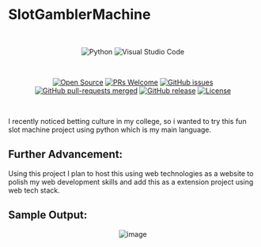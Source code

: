 # SlotGamblerMachine <img src = "https://github.com/Sisir2311/SlotGamblerMachine/actions/workflows/super-linter.yml/badge.svg" alt = "" align = "right"> 

<br>
<div align="center">

![Python](https://img.shields.io/badge/python-3670A0?style=for-the-badge&logo=python&logoColor=ffdd54)
![Visual Studio Code](https://img.shields.io/badge/Visual%20Studio%20Code-0078d7.svg?style=for-the-badge&logo=visual-studio-code&logoColor=white)

<br>

[![Open Source](https://badges.frapsoft.com/os/v1/open-source.svg?v=103)](https://github.com/Sisir2311?tab=repositories&q=&type=public&language=&sort=)
[![PRs Welcome](https://img.shields.io/badge/PRs-welcome-brightgreen.svg?style=flat-square)](https://github.com/Sisir2311/SlotGamblerMachine/pulls)
[![GitHub issues](https://img.shields.io/github/issues/Sisir2311/SlotGamblerMachine.svg)](https://github.com/Sisir2311/SlotGamblerMachine/issues)
[![GitHub pull-requests merged](https://badgen.net/github/merged-prs/Sisir2311/SlotGamblerMachine)](https://github.com/Sisir2311/SlotGamblerMachine.js/pulls?q=is%3Amerged)
[![GitHub release](https://img.shields.io/github/release/Sisir2311/SlotGamblerMachine)](https://GitHub.com/Sisir2311/SlotGamblerMachine/releases/)
[![License](https://img.shields.io/badge/License-Apache_2.0-blue.svg)](https://opensource.org/licenses/Apache-2.0)

</div>
<br>


I recently noticed betting culture in my college, so i wanted to try this fun slot machine project using python which is my main language. 

<!--
## Contribution:

Even though this was meant to be a college project and only a static front-end part with no Javascript, I think we take take it to next level. If you're a beginner and don't understand what contributing is... then hear me out, Contributing is a process where you wish to work on others' projects to implement your idea *(or)* fix errors to help/support others and improve your practical knowledge in that field. Contributing to an Open-Source such as this mini-project can help you in the long run of your technical journey. You can check [CONTRIBUTION.md](CONTRIBUTION.md "Let's go to CONTRIBUTION.md") for a more practical explanation. -->

## Further Advancement:

Using this project I plan to host this using web technologies as a website to polish my web development skills and add this as a extension project using web tech stack.

<!--To contribute to **this** repository, You need to have a good grip on the following skills:

- ***GitHub**. 

  > You need to have a basic understanding of how GitHub works.
  
- ***Git**.

  > Git acts as the local Version control and helps you connect your system with GitHub.
  
- ***Vanilla CSS**.

  > Vanilla CSS is a combination of pure HTML and CSS.
  
- Other tech skills.

  > If you wish to integrate other languages, libraries, or frameworks.

You can get started by forking this repo and cloning it into your system. Here are some of the git commands you'll be using,

```bash
# Clone your forked repo into your local system
git clone https://github.com/<Your-GitHub-Name>/LoanApprovalPredictionModel_Website.git

# Creating a new branch
git checkout -b <branch-name>

# Adding all the elements/changes into tracked/staged state
git add .

# Committing your every change
git commit -m "<message>"

# Updating your remote repo (or) pushing your commits to your forked repo
git push origin <branch-name>
```

After you're done with your changes, you can push them back to your remote repository. So that you can send me a pull request to merge the changes into the original Repository.

> Sounds too Complicated ???... Don't worry, checkout the beginner-friendly guide on how to contribute to this repo on [CONTRIBUTION.md](CONTRIBUTION.md "Let's goto CONTRIBUTION.md")
-->

## Sample Output:

<div align="center">

![image](https://user-images.githubusercontent.com/74948767/233645046-e336aeb7-855b-4140-b73d-96eb74dd7a9b.png)


</div>
